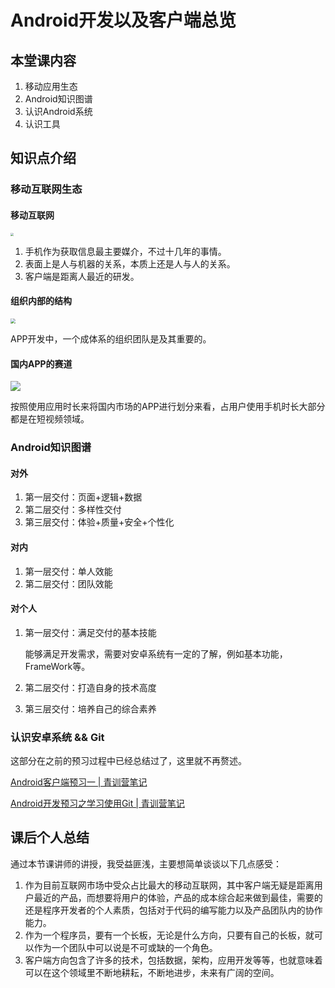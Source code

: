 # Android开发以及客户端总览

## 本堂课内容

1. 移动应用生态
2. Android知识图谱
3. 认识Android系统
4. 认识工具

## 知识点介绍

### 移动互联网生态

#### 移动互联网

<img src="https://p3-juejin.byteimg.com/tos-cn-i-k3u1fbpfcp/4dea652691eb4473aa510249ba122a1f~tplv-k3u1fbpfcp-zoom-in-crop-mark:3024:0:0:0.awebp" style="zoom:33%;" />

1. 手机作为获取信息最主要媒介，不过十几年的事情。
2. 表面上是人与机器的关系，本质上还是人与人的关系。
3. 客户端是距离人最近的研发。

#### 组织内部的结构

<img src="https://p3-juejin.byteimg.com/tos-cn-i-k3u1fbpfcp/81a778f65a4042aba624e01c09b5f62c~tplv-k3u1fbpfcp-zoom-in-crop-mark:3024:0:0:0.awebp" style="zoom:50%;" />

APP开发中，一个成体系的组织团队是及其重要的。

#### 国内APP的赛道

![](https://p3-juejin.byteimg.com/tos-cn-i-k3u1fbpfcp/7760608ef6c84f8f9b61ad1888ec03d2~tplv-k3u1fbpfcp-zoom-in-crop-mark:3024:0:0:0.awebp)

按照使用应用时长来将国内市场的APP进行划分来看，占用户使用手机时长大部分都是在短视频领域。

### Android知识图谱

#### 对外

1. 第一层交付：页面+逻辑+数据
2. 第二层交付：多样性交付
3. 第三层交付：体验+质量+安全+个性化

#### 对内

1. 第一层交付：单人效能
2. 第二层交付：团队效能

#### 对个人

1. 第一层交付：满足交付的基本技能

	能够满足开发需求，需要对安卓系统有一定的了解，例如基本功能，FrameWork等。

2. 第二层交付：打造自身的技术高度

3. 第三层交付：培养自己的综合素养

### 认识安卓系统 && Git

这部分在之前的预习过程中已经总结过了，这里就不再赘述。

[Android客户端预习一 | 青训营笔记](https://juejin.cn/post/7123414176684310559)

[Android开发预习之学习使用Git | 青训营笔记](https://juejin.cn/post/7123779108353343495)

## 课后个人总结

通过本节课讲师的讲授，我受益匪浅，主要想简单谈谈以下几点感受：

1. 作为目前互联网市场中受众占比最大的移动互联网，其中客户端无疑是距离用户最近的产品，而想要将用户的体验，产品的成本综合起来做到最佳，需要的还是程序开发者的个人素质，包括对于代码的编写能力以及产品团队内的协作能力。
2. 作为一个程序员，要有一个长板，无论是什么方向，只要有自己的长板，就可以作为一个团队中可以说是不可或缺的一个角色。
3. 客户端方向包含了许多的技术，包括数据，架构，应用开发等等，也就意味着可以在这个领域里不断地耕耘，不断地进步，未来有广阔的空间。
